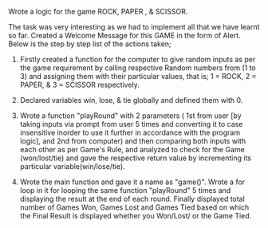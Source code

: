 Wrote a logic for the game ROCK, PAPER , & SCISSOR.

The task was very interesting as we had to implement all that we have learnt so far.
Created a Welcome Message for this GAME in the form of Alert.
Below is the step by step list of the actions taken;

1) Firstly created a function for the computer to give random inputs as per the game requirement by calling respective Random numbers from (1 to 3) and assigning them with their particular values, that is;
 1 = ROCK, 2 = PAPER, & 3 = SCISSOR respectively.

2) Declared variables win, lose, & tie globally and defined them with 0.

3) Wrote a function "playRound" with 2 parameters ( 1st from user [by taking inputs via prompt from user 5 times and converting it to case insensitive inorder to use it further in accordance with the program logic], and 2nd from computer) and then comparing both inputs with each other as per Game's Rule, and analyzed to check for the  Game (won/lost/tie) and gave the respective return value by incrementing its particular variable(win/lose/tie).

4) Wrote the main function and gave it a name as "game()". Wrote a for loop in it for looping the same function "playRound" 5 times and displaying the result at the end of each round. Finally displayed total number of Games Won, Games Lost and Games Tied based on which the Final Result is displayed whether you Won/Lost/ or the Game Tied.
